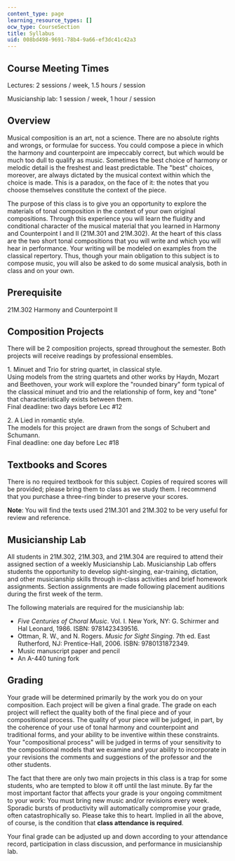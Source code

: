 ```yaml
---
content_type: page
learning_resource_types: []
ocw_type: CourseSection
title: Syllabus
uid: 008bd498-9691-78b4-9a66-ef3dc41c42a3
---
```


Course Meeting Times
--------------------

Lectures: 2 sessions / week, 1.5 hours / session

Musicianship lab: 1 session / week, 1 hour / session

Overview
--------

Musical composition is an art, not a science. There are no absolute rights and wrongs, or formulae for success. You could compose a piece in which the harmony and counterpoint are impeccably correct, but which would be much too dull to qualify as music. Sometimes the best choice of harmony or melodic detail is the freshest and least predictable. The "best" choices, moreover, are always dictated by the musical context within which the choice is made. This is a paradox, on the face of it: the notes that you choose themselves constitute the context of the piece.

The purpose of this class is to give you an opportunity to explore the materials of tonal composition in the context of your own original compositions. Through this experience you will learn the fluidity and conditional character of the musical material that you learned in Harmony and Counterpoint I and II (21M.301 and 21M.302). At the heart of this class are the two short tonal compositions that you will write and which you will hear in performance. Your writing will be modeled on examples from the classical repertory. Thus, though your main obligation to this subject is to compose music, you will also be asked to do some musical analysis, both in class and on your own.

Prerequisite
------------

21M.302 Harmony and Counterpoint II

Composition Projects
--------------------

There will be 2 composition projects, spread throughout the semester. Both projects will receive readings by professional ensembles.

1\. Minuet and Trio for string quartet, in classical style.  
Using models from the string quartets and other works by Haydn, Mozart and Beethoven, your work will explore the "rounded binary" form typical of the classical minuet and trio and the relationship of form, key and "tone" that characteristically exists between them.  
Final deadline: two days before Lec #12

2\. A Lied in romantic style.  
The models for this project are drawn from the songs of Schubert and Schumann.  
Final deadline: one day before Lec #18

Textbooks and Scores
--------------------

There is no required textbook for this subject. Copies of required scores will be provided; please bring them to class as we study them. I recommend that you purchase a three-ring binder to preserve your scores.

**Note**: You will find the texts used 21M.301 and 21M.302 to be very useful for review and reference.

Musicianship Lab
----------------

All students in 21M.302, 21M.303, and 21M.304 are required to attend their assigned section of a weekly Musicianship Lab. Musicianship Lab offers students the opportunity to develop sight-singing, ear-training, dictation, and other musicianship skills through in-class activities and brief homework assignments. Section assignments are made following placement auditions during the first week of the term.

The following materials are required for the musicianship lab:

*   _Five Centuries of Choral Music_. Vol. I. New York, NY: G. Schirmer and Hal Leonard, 1986. ISBN: 9781423439516.
*   Ottman, R. W., and N. Rogers. _Music for Sight Singing_. 7th ed. East Rutherford, NJ: Prentice-Hall, 2006. ISBN: 9780131872349.
*   Music manuscript paper and pencil
*   An A-440 tuning fork

Grading
-------

Your grade will be determined primarily by the work you do on your composition. Each project will be given a final grade. The grade on each project will reflect the quality both of the final piece and of your compositional process. The quality of your piece will be judged, in part, by the coherence of your use of tonal harmony and counterpoint and traditional forms, and your ability to be inventive within these constraints. Your "compositional process" will be judged in terms of your sensitivity to the compositional models that we examine and your ability to incorporate in your revisions the comments and suggestions of the professor and the other students.

The fact that there are only two main projects in this class is a trap for some students, who are tempted to blow it off until the last minute. By far the most important factor that affects your grade is your ongoing commitment to your work: You must bring new music and/or revisions every week. Sporadic bursts of productivity will automatically compromise your grade, often catastrophically so. Please take this to heart. Implied in all the above, of course, is the condition that **class attendance is required**.

Your final grade can be adjusted up and down according to your attendance record, participation in class discussion, and performance in musicianship lab.
